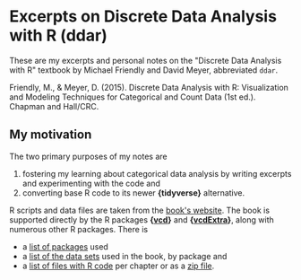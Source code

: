 # Excerpts on Discrete Data Analysis with R (ddar)

These are my excerpts and personal notes on the "Discrete Data Analysis with R" textbook by Michael Friendly and David Meyer, abbreviated `ddar`.


Friendly, M., & Meyer, D. (2015). Discrete Data Analysis with R:
Visualization and Modeling Techniques for Categorical and Count Data
(1st ed.). Chapman and Hall/CRC.

## My motivation

The two primary purposes of my notes are 

1. fostering my learning about categorical data analysis by writing excerpts and experimenting with the code and
2. converting base R code to its newer **{tidyverse}** alternative.

R scripts and data files are taken from the [book's
website](http://ddar.datavis.ca/). The book is supported directly by the R packages **{[vcd](http://cran.r-project.org/package=vcd)}** and **{[vcdExtra](http://cran.r-project.org/package=vcdExtra)}**, along with numerous other R packages. There is 

- a [list of packages](http://ddar.datavis.ca/pages/using#r-packages) used 
- a [list of the data sets](http://ddar.datavis.ca/pages/using#data-sets-by-package) used in the book, by package and
- a [list of files with R code](http://ddar.datavis.ca/pages/using#r-code) per chapter or as a [zip file](http://ddar.datavis.ca/pages/Rcode/DDAR-Rcode.zip).
